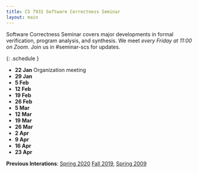 ```yaml
---
title: CS 7931 Software Correctness Seminar
layout: main
---
```


Software Correctness Seminar covers major developments in formal
verification, program analysis, and synthesis. We meet *every Friday
at 11:00 on Zoom*. Join us in #seminar-scs for updates.

{: .schedule }
- **22 Jan** Organization meeting
- **29 Jan** 
-  **5 Feb** 
- **12 Feb** 
- **19 Feb** 
- **26 Feb** 
-  **5 Mar** 
- **12 Mar** 
- **19 Mar** 
- **26 Mar** 
-  **2 Apr** 
-  **9 Apr** 
- **16 Apr** 
- **23 Apr** 

**Previous Interations**: [Spring 2020](sp20.html) [Fall 2019](fa19.html), [Spring 2009](sp09.html)


